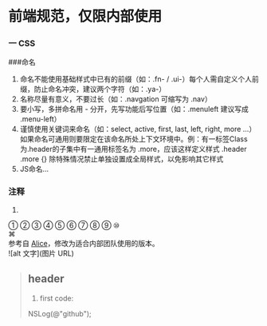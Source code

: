 # 前端规范，仅限内部使用
### 一 CSS
###命名
1. 命名不能使用基础样式中已有的前缀（如：.fn- / .ui-）每个人需自定义个人前缀，防止命名冲突，建议两个字符（如：.ya-）
2. 名称尽量有意义，不要过长（如：.navgation 可缩写为 .nav）
3. 要小写，多拼命名用 - 分开，先写功能后写位置（如：.menuleft 建议写成 .menu-left）
4. 谨慎使用关键词来命名（如：select, active, first, last, left, right, more ...）如果命名可通用则要限定在该命名所处上下文环境中。例：有一标签Class为.header的子集中有一通用标签名为 .more，应该这样定义样式 .header .more {} 除特殊情况禁止单独设置成全局样式，以免影响其它样式
5. JS命名...
### 注释
1. 
① ② ③ ④ ⑤ ⑥ ⑦ ⑧ ⑨ ⑩  
⌘  
参考自 [Alice](http://aliceui.com/css-spec/)，修改为适合内部团队使用的版本。  
![alt 文字](图片 URL)  
> ## header
>
> 1. first
> code:
>
> NSLog(@"github");
